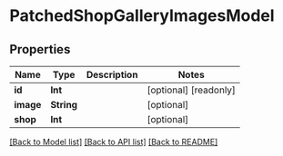 # PatchedShopGalleryImagesModel

## Properties
Name | Type | Description | Notes
------------ | ------------- | ------------- | -------------
**id** | **Int** |  | [optional] [readonly] 
**image** | **String** |  | [optional] 
**shop** | **Int** |  | [optional] 

[[Back to Model list]](../README.md#documentation-for-models) [[Back to API list]](../README.md#documentation-for-api-endpoints) [[Back to README]](../README.md)


